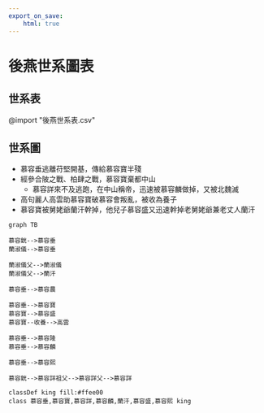 ```yaml
---
export_on_save:
    html: true
---
```


# 後燕世系圖表

## 世系表

@import "後燕世系表.csv"

## 世系圖

- 慕容垂逃離苻堅開基，傳給慕容寶半殘
- 經參合陂之戰、柏肆之戰，慕容寶棄都中山
    - 慕容詳來不及逃跑，在中山稱帝，迅速被慕容麟做掉，又被北魏滅
- 高句麗人高雲助慕容寶破慕容會叛亂，被收為養子
- 慕容寶被舅姥爺蘭汗幹掉，他兒子慕容盛又迅速幹掉老舅姥爺兼老丈人蘭汗

```mermaid
graph TB

慕容皝-->慕容垂
蘭淑儀-->慕容垂

蘭淑儀父-->蘭淑儀
蘭淑儀父-->蘭汗

慕容垂-->慕容農

慕容垂-->慕容寶
慕容寶-->慕容盛
慕容寶--收養-->高雲

慕容垂-->慕容隆
慕容垂-->慕容麟

慕容垂-->慕容熙

慕容皝-->慕容詳祖父-->慕容詳父-->慕容詳

classDef king fill:#ffee00
class 慕容垂,慕容寶,慕容詳,慕容麟,蘭汗,慕容盛,慕容熙 king
```